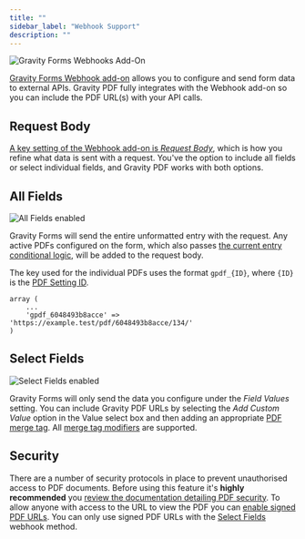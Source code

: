 ```yaml
---
title: ""
sidebar_label: "Webhook Support"
description: ""
---
```


![Gravity Forms Webhooks Add-On](https://resources.gravitypdf.com/uploads/2021/04/v6-GF-Webhook-Add-On.png)

[Gravity Forms Webhook add-on](https://www.gravityforms.com/add-ons/webhooks/) allows you to configure and send form data to external APIs. Gravity PDF fully integrates with the Webhook add-on so you can include the PDF URL(s) with your API calls.

## Request Body

[A key setting of the Webhook add-on is _Request Body_](https://docs.gravityforms.com/triggering-webhooks-form-submissions/#request-body), which is how you refine what data is sent with a request. You've the option to include all fields or select individual fields, and Gravity PDF works with both options.

## All Fields

![All Fields enabled](https://resources.gravitypdf.com/uploads/2021/04/v6-Request-Body-All-Fields.png)

Gravity Forms will send the entire unformatted entry with the request. Any active PDFs configured on the form, which also passes [the current entry conditional logic](setup-pdf.md#conditional-logic), will be added to the request body.

The key used for the individual PDFs uses the format `gpdf_{ID}`, where `{ID}` is the [PDF Setting ID](http://localhost:3000/v6/users/shortcodes-and-mergetags#id-required). 

```
array (
    ...
    'gpdf_6048493b8acce' => 'https://example.test/pdf/6048493b8acce/134/'
)
```

## Select Fields

![Select Fields enabled](https://resources.gravitypdf.com/uploads/2021/04/v6-Request-Body-Select-Fields.png)

Gravity Forms will only send the data you configure under the _Field Values_ setting. You can include Gravity PDF URLs by selecting the _Add Custom Value_ option in the Value select box and then adding an appropriate [PDF merge tag](shortcodes-and-mergetags.md#merge-tag). All [merge tag modifiers](shortcodes-and-mergetags.md#available-modifiers) are supported.

## Security

There are a number of security protocols in place to prevent unauthorised access to PDF documents. Before using this feature it's **highly recommended** you [review the documentation detailing PDF security](pdf-security.md). To allow anyone with access to the URL to view the PDF you can [enable signed PDF URLs](shortcodes-and-mergetags.md#signed). You can only use signed PDF URLs with the [Select Fields](#select-fields) webhook method.